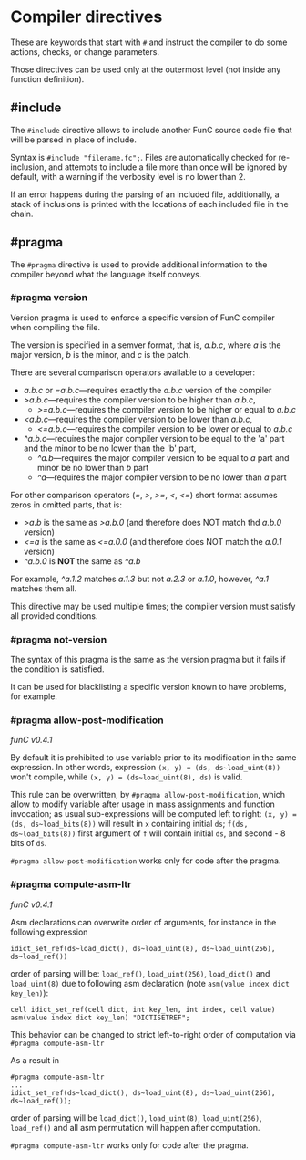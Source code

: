 # Compiler directives
These are keywords that start with `#` and instruct the compiler to do some actions, checks, or change parameters.

Those directives can be used only at the outermost level (not inside any function definition).

## #include
The `#include` directive allows to include another FunC source code file that will be parsed in place of include.

Syntax is `#include "filename.fc";`. Files are automatically checked for re-inclusion, and attempts to include
a file more than once will be ignored by default, with a warning if the verbosity level is no lower than 2.

If an error happens during the parsing of an included file, additionally, a stack of inclusions is printed with the locations
of each included file in the chain.

## #pragma
The `#pragma` directive is used to provide additional information to the compiler beyond what the language itself conveys.

### #pragma version
Version pragma is used to enforce a specific version of FunC compiler when compiling the file.

The version is specified in a semver format, that is, _a.b.c_, where _a_ is the major version, _b_ is the minor, and _c_ is the patch.

There are several comparison operators available to a developer:
* _a.b.c_ or _=a.b.c_—requires exactly the _a.b.c_ version of the compiler
* _>a.b.c_—requires the compiler version to be higher than _a.b.c_,
  * _>=a.b.c_—requires the compiler version to be higher or equal to _a.b.c_
* _\<a.b.c_—requires the compiler version to be lower than _a.b.c_,
  * _\<=a.b.c_—requires the compiler version to be lower or equal to _a.b.c_
* _^a.b.c_—requires the major compiler version to be equal to the 'a' part and the minor to be no lower than the 'b' part,
  * _^a.b_—requires the major compiler version to be equal to _a_ part and minor be no lower than _b_ part
  * _^a_—requires the major compiler version to be no lower than _a_ part

For other comparison operators (_=_, _>_, _>=_, _\<_, _\<=_) short format assumes zeros in omitted parts, that is:
* _>a.b_ is the same as _>a.b.0_ (and therefore does NOT match thd _a.b.0_ version)
* _\<=a_ is the same as _\<=a.0.0_ (and therefore does NOT match the _a.0.1_ version)
* _^a.b.0_ is **NOT** the same as _^a.b_

For example, _^a.1.2_ matches _a.1.3_ but not _a.2.3_ or _a.1.0_, however, _^a.1_ matches them all. 

This directive may be used multiple times; the compiler version must satisfy all provided conditions.

### #pragma not-version
The syntax of this pragma is the same as the version pragma but it fails if the condition is satisfied.

It can be used for blacklisting a specific version known to have problems, for example.

### #pragma allow-post-modification
_funC v0.4.1_

By default it is prohibited to use variable prior to its modification in the same expression. In other words, expression `(x, y) = (ds, ds~load_uint(8))` won't compile, while `(x, y) = (ds~load_uint(8), ds)` is valid.

This rule can be overwritten, by `#pragma allow-post-modification`, which allow to modify variable after usage in mass assignments and function invocation; as usual sub-expressions will be computed left to right: `(x, y) = (ds, ds~load_bits(8))` will result in `x` containing initial `ds`; `f(ds, ds~load_bits(8))` first argument of `f` will contain initial `ds`, and second - 8 bits of `ds`.

`#pragma allow-post-modification` works only for code after the pragma.

### #pragma compute-asm-ltr
_funC v0.4.1_

Asm declarations can overwrite order of arguments, for instance in the following expression 

```func
idict_set_ref(ds~load_dict(), ds~load_uint(8), ds~load_uint(256), ds~load_ref())
```

order of parsing will be: `load_ref()`, `load_uint(256)`, `load_dict()` and `load_uint(8)` due to following asm declaration (note `asm(value index dict key_len)`):

```func
cell idict_set_ref(cell dict, int key_len, int index, cell value) asm(value index dict key_len) "DICTISETREF";
```

This behavior can be changed to strict left-to-right order of computation via `#pragma compute-asm-ltr`

As a result in
```func
#pragma compute-asm-ltr
...
idict_set_ref(ds~load_dict(), ds~load_uint(8), ds~load_uint(256), ds~load_ref());
```
order of parsing will be `load_dict()`, `load_uint(8)`, `load_uint(256)`, `load_ref()` and all asm permutation will happen after computation.

`#pragma compute-asm-ltr` works only for code after the pragma.
